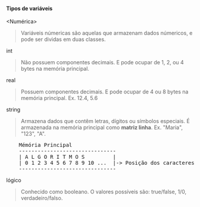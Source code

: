 #### Tipos de variáveis

<Numérica>
<blockquote>Variáveis númericas são aquelas que armazenam dados númericos, e pode ser dividas em duas classes.</blockquote>

<p>int</p>
<blockquote> Não possuem componentes decimais. E pode ocupar de 1, 2, ou 4 bytes na memória principal.</blockquote>

<p>real</p>
<blockquote> Possuem componentes decimais. E pode ocupar de 4 ou 8 bytes na memória principal. Ex. 12.4, 5.6</blockquote>

<p>string</p>
<blockquote> Armazena dados que contêm letras, dígitos ou símbolos especiais. É armazenada na memória principal como <strong>matriz linha</strong>. Ex. "Maria", "123", "A". </blockquote>

<pre>
    Mémória Principal
    -------------------------------
    | A L G O R I T M O S         |
    | 0 1 2 3 4 5 6 7 8 9 10 ...  |-> Posição dos caracteres dentro da variável
    -------------------------------
</pre>

<p>lógico</p>
<blockquote>Conhecido como booleano. O valores possíveis são: true/false, 1/0, verdadeiro/falso.</blockquote>


